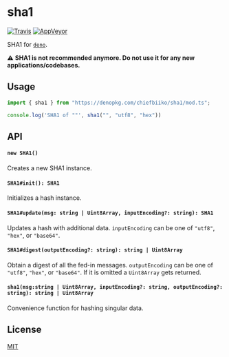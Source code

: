 # sha1

[![Travis](http://img.shields.io/travis/chiefbiiko/sha1.svg?style=flat)](http://travis-ci.org/chiefbiiko/sha1) [![AppVeyor](https://ci.appveyor.com/api/projects/status/github/chiefbiiko/sha1?branch=master&svg=true)](https://ci.appveyor.com/project/chiefbiiko/sha1)

SHA1 for [`deno`](https://deno.land).

:warning: **SHA1 is not recommended anymore. Do not use it for any new applications/codebases.**

## Usage

``` ts
import { sha1 } from "https://denopkg.com/chiefbiiko/sha1/mod.ts";

console.log('SHA1 of ""', sha1("", "utf8", "hex"))
```

## API

#### `new SHA1()`

Creates a new SHA1 instance.

#### `SHA1#init(): SHA1`

Initializes a hash instance.

#### `SHA1#update(msg: string | Uint8Array, inputEncoding?: string): SHA1`

Updates a hash with additional data. `inputEncoding` can be one of `"utf8"`, `"hex"`, or `"base64"`.

#### `SHA1#digest(outputEncoding?: string): string | Uint8Array`

Obtain a digest of all the fed-in messages. `outputEncoding` can be one of `"utf8"`, `"hex"`, or `"base64"`. If it is omitted a `Uint8Array` gets returned.

#### `sha1(msg:string | Uint8Array, inputEncoding?: string, outputEncoding?: string): string | Uint8Array`

Convenience function for hashing singular data.

## License

[MIT](./LICENSE)
